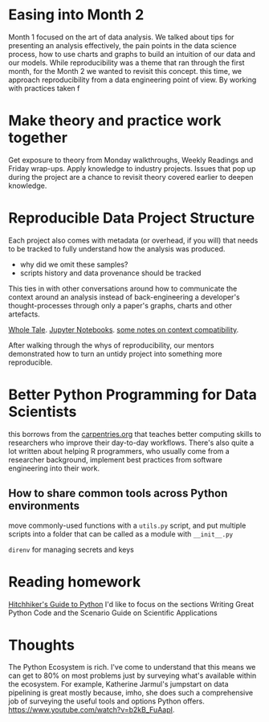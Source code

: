 # Easing into Month 2 

Month 1 focused on the art of data analysis. We talked about tips for presenting an analysis effectively, the pain points in the data science process, how to use charts and graphs to build an intuition of our data and our models. While reproducibility was a theme that ran through the first month, for the Month 2 we wanted to revisit this concept. this time, we approach reproducibility from a data engineering point of view. By working with practices taken f

# Make theory and practice work together 

Get exposure to theory from Monday walkthroughs, Weekly Readings and Friday wrap-ups. Apply knowledge to industry projects. Issues that pop up during the project are a chance to revisit theory covered earlier to deepen knowledge. 

# Reproducible Data Project Structure 
Each project also comes with metadata (or overhead, if you will) that needs to be tracked to fully understand how the analysis was produced. 

- why did we omit these samples? 
- scripts history and data provenance should be tracked 

This ties in with other conversations around how to communicate the context around an analysis instead of back-engineering a developer's thought-processes through only a paper's graphs, charts and other artefacts. 

[Whole Tale](https://dashboard.wholetale.org/login). 
[Jupyter Notebooks](https://github.com/jupyter/jupyter/wiki/A-gallery-of-interesting-Jupyter-Notebooks). 
[some notes on context compatibility](https://simplystatistics.org/2018/05/24/context-compatibility-in-data-analysis/). 

After walking through the whys of reproducibility, our mentors demonstrated how to turn an untidy project into something more reproducible. 

# Better Python Programming for Data Scientists
this borrows from the [carpentries.org](https://carpentries.org) that teaches better computing skills to researchers who improve their day-to-day workflows. There's also quite a lot written about helping R programmers, who usually come from a researcher background, implement best practices from software engineering into their work. 

## How to share common tools across Python environments 
move commonly-used functions with a `utils.py` script, and put multiple scripts into a folder that can be called as a module with `__init__.py`
 
`direnv` for managing secrets and keys

# Reading homework
[Hitchhiker's Guide to Python](http://docs.python-guide.org/en/latest/)
I'd like to focus on the sections Writing Great Python Code and the Scenario Guide on Scientific Applications

# Thoughts
The Python Ecosystem is rich. I've come to understand that this means we can get to 80% on most problems just by surveying what's available within the ecosystem. For example, Katherine Jarmul's jumpstart on data pipelining is great mostly because, imho, she does such a comprehensive job of surveying the useful tools and options Python offers.  https://www.youtube.com/watch?v=b2kB_FuAapI. 
